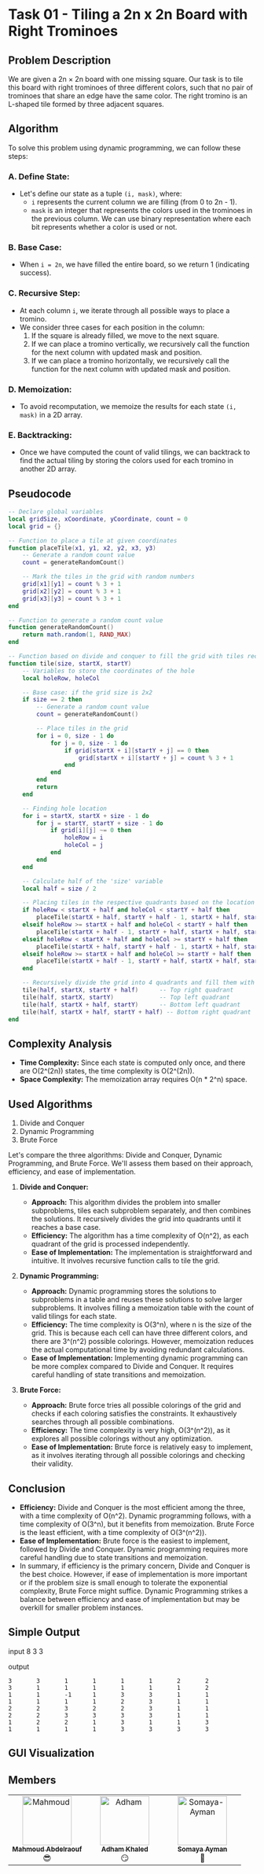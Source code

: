 # Task 01 - Tiling a 2n x 2n Board with Right Trominoes

## Problem Description
We are given a 2n × 2n board with one missing square. Our task is to tile this board with right trominoes of three different colors, such that no pair of trominoes that share an edge have the same color. The right tromino is an L-shaped tile formed by three adjacent squares.

## Algorithm
To solve this problem using dynamic programming, we can follow these steps:
### A. Define State:
- Let's define our state as a tuple `(i, mask)`, where:
  - `i` represents the current column we are filling (from 0 to 2n - 1).
  - `mask` is an integer that represents the colors used in the trominoes in the previous column. We can use binary representation where each bit represents whether a color is used or not.
### B. Base Case:
- When `i = 2n`, we have filled the entire board, so we return 1 (indicating success).
### C. Recursive Step:
- At each column `i`, we iterate through all possible ways to place a tromino.
- We consider three cases for each position in the column:
  1. If the square is already filled, we move to the next square.
  2. If we can place a tromino vertically, we recursively call the function for the next column with updated mask and position.
  3. If we can place a tromino horizontally, we recursively call the function for the next column with updated mask and position.
### D. Memoization:
- To avoid recomputation, we memoize the results for each state `(i, mask)` in a 2D array.
### E. Backtracking:
- Once we have computed the count of valid tilings, we can backtrack to find the actual tiling by storing the colors used for each tromino in another 2D array.

## Pseudocode
```lua
-- Declare global variables
local gridSize, xCoordinate, yCoordinate, count = 0
local grid = {}

-- Function to place a tile at given coordinates
function placeTile(x1, y1, x2, y2, x3, y3)
    -- Generate a random count value
    count = generateRandomCount()

    -- Mark the tiles in the grid with random numbers
    grid[x1][y1] = count % 3 + 1
    grid[x2][y2] = count % 3 + 1
    grid[x3][y3] = count % 3 + 1
end

-- Function to generate a random count value
function generateRandomCount()
    return math.random(1, RAND_MAX)
end

-- Function based on divide and conquer to fill the grid with tiles recursively
function tile(size, startX, startY)
    -- Variables to store the coordinates of the hole
    local holeRow, holeCol

    -- Base case: if the grid size is 2x2
    if size == 2 then
        -- Generate a random count value
        count = generateRandomCount()

        -- Place tiles in the grid
        for i = 0, size - 1 do
            for j = 0, size - 1 do
                if grid[startX + i][startY + j] == 0 then
                    grid[startX + i][startY + j] = count % 3 + 1
                end
            end
        end
        return
    end

    -- Finding hole location
    for i = startX, startX + size - 1 do
        for j = startY, startY + size - 1 do
            if grid[i][j] ~= 0 then
                holeRow = i
                holeCol = j
            end
        end
    end

    -- Calculate half of the 'size' variable
    local half = size / 2

    -- Placing tiles in the respective quadrants based on the location of the hole
    if holeRow < startX + half and holeCol < startY + half then
        placeTile(startX + half, startY + half - 1, startX + half, startY + half, startX + half - 1, startY + half)
    elseif holeRow >= startX + half and holeCol < startY + half then
        placeTile(startX + half - 1, startY + half, startX + half, startY + half, startX + half - 1, startY + half - 1)
    elseif holeRow < startX + half and holeCol >= startY + half then
        placeTile(startX + half, startY + half - 1, startX + half, startY + half, startX + half - 1, startY + half - 1)
    elseif holeRow >= startX + half and holeCol >= startY + half then
        placeTile(startX + half - 1, startY + half, startX + half, startY + half - 1, startX + half - 1, startY + half - 1)
    end

    -- Recursively divide the grid into 4 quadrants and fill them with tiles
    tile(half, startX, startY + half)      -- Top right quadrant
    tile(half, startX, startY)             -- Top left quadrant
    tile(half, startX + half, startY)      -- Bottom left quadrant
    tile(half, startX + half, startY + half) -- Bottom right quadrant
end
```

## Complexity Analysis
- **Time Complexity:** Since each state is computed only once, and there are O(2^(2n)) states, the time complexity is O(2^(2n)).
- **Space Complexity:** The memoization array requires O(n * 2^n) space.

## Used Algorithms
1. Divide and Conquer
2. Dynamic Programming
3. Brute Force

Let's compare the three algorithms: Divide and Conquer, Dynamic Programming, and Brute Force. We'll assess them based on their approach, efficiency, and ease of implementation.

1. **Divide and Conquer:**
   - **Approach:** This algorithm divides the problem into smaller subproblems, tiles each subproblem separately, and then combines the solutions. It recursively divides the grid into quadrants until it reaches a base case.
   - **Efficiency:** The algorithm has a time complexity of O(n^2), as each quadrant of the grid is processed independently.
   - **Ease of Implementation:** The implementation is straightforward and intuitive. It involves recursive function calls to tile the grid.

2. **Dynamic Programming:**
   - **Approach:** Dynamic programming stores the solutions to subproblems in a table and reuses these solutions to solve larger subproblems. It involves filling a memoization table with the count of valid tilings for each state.
   - **Efficiency:** The time complexity is O(3^n), where n is the size of the grid. This is because each cell can have three different colors, and there are 3^(n^2) possible colorings. However, memoization reduces the actual computational time by avoiding redundant calculations.
   - **Ease of Implementation:** Implementing dynamic programming can be more complex compared to Divide and Conquer. It requires careful handling of state transitions and memoization.

3. **Brute Force:**
   - **Approach:** Brute force tries all possible colorings of the grid and checks if each coloring satisfies the constraints. It exhaustively searches through all possible combinations.
   - **Efficiency:** The time complexity is very high, O(3^(n^2)), as it explores all possible colorings without any optimization.
   - **Ease of Implementation:** Brute force is relatively easy to implement, as it involves iterating through all possible colorings and checking their validity.

## Conclusion
- **Efficiency:** Divide and Conquer is the most efficient among the three, with a time complexity of O(n^2). Dynamic programming follows, with a time complexity of O(3^n), but it benefits from memoization. Brute Force is the least efficient, with a time complexity of O(3^(n^2)).
- **Ease of Implementation:** Brute force is the easiest to implement, followed by Divide and Conquer. Dynamic programming requires more careful handling due to state transitions and memoization.
- In summary, if efficiency is the primary concern, Divide and Conquer is the best choice. However, if ease of implementation is more important or if the problem size is small enough to tolerate the exponential complexity, Brute Force might suffice. Dynamic Programming strikes a balance between efficiency and ease of implementation but may be overkill for smaller problem instances.

## Simple Output
input 8 3 3

output
```
3       3       1       1       1       1       2       2
3       1       1       1       1       1       1       2
1       1       -1      1       3       3       1       1
1       1       1       1       2       3       1       1
2       2       3       2       2       3       1       1
2       2       3       3       3       3       1       1
1       2       2       1       3       1       1       3
1       1       1       1       3       3       3       3
```

## GUI Visualization

## Members
<table>
  <tbody>
    <tr>
      <td align="center" valign="top" width="33.33%"><a href="https://github.com/Mahmoud-Abdelraouf"><img src="https://github.com/Mahmoud-Abdelraouf.png" width="100px;" alt="Mahmoud"/><br /><sub><b>Mahmoud Abdelraouf</b></sub></a><br />😎</td>
      <td align="center" valign="top" width="33.33%"><a href="https://github.com/adhamkhaled312"><img src="https://github.com/adhamkhaled312.png" width="100px;" alt="Adham"/><br /><sub><b>Adham Khaled</b></sub></a><br />😏</td>
       <td align="center" valign="top" width="33.33%"><a href="https://github.com/Somaya-Ayman"><img src="https://github.com/Somaya-Ayman.png" width="100px;" alt="Somaya-Ayman"/><br /><sub><b>Somaya Ayman</b></sub></a><br />💫</td>
    </tr>
  </tbody>
</table>
